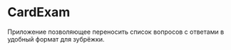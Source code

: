 # CardExam
 Приложение позволяющее переносить список вопросов с ответами в удобный формат для зубрёжки.
